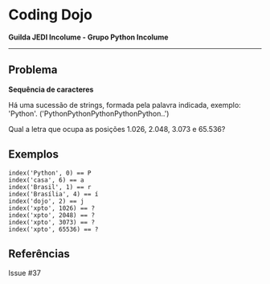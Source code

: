 # Coding Dojo

**Guilda JEDI Incolume - Grupo Python Incolume**

---

## Problema

**Sequência de caracteres**

Há uma sucessão de strings, formada pela palavra indicada, exemplo: 'Python'. ('PythonPythonPythonPythonPython..')

Qual a letra que ocupa as posições 1.026, 2.048, 3.073 e 65.536?

## Exemplos

```
index('Python', 0) == P
index('casa', 6) == a
index('Brasil', 1) == r
index('Brasília', 4) == í
index('dojo', 2) == j
index('xpto', 1026) == ?
index('xpto', 2048) == ?
index('xpto', 3073) == ?
index('xpto', 65536) == ?
```

## Referências

Issue #37
